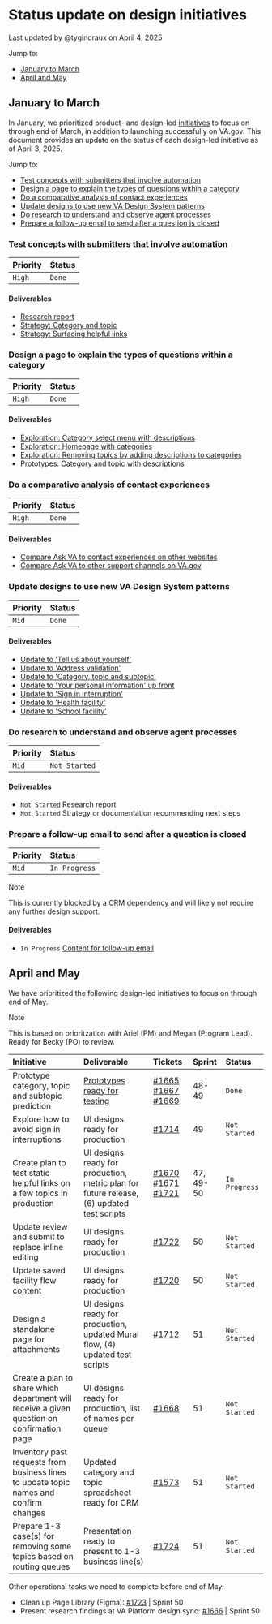 # Status update on design initiatives

Last updated by @tygindraux on April 4, 2025

Jump to:
- [January to March](#january-to-march)
- [April and May](#april-and-may)

## January to March

In January, we prioritized product- and design-led [initiatives](https://github.com/department-of-veterans-affairs/va.gov-team/blob/master/products/ask-va/product/Phase%202%3A%20Initiatives.md) to focus on through end of March, in addition to launching successfully on VA.gov. This document provides an update on the status of each design-led initiative as of April 3, 2025.

Jump to:
- [Test concepts with submitters that involve automation](#test-concepts-with-submitters-that-involve-automation)
- [Design a page to explain the types of questions within a category](#design-a-page-to-explain-the-types-of-questions-within-a-category)
- [Do a comparative analysis of contact experiences](#do-a-comparative-analysis-of-contact-experiences)
- [Update designs to use new VA Design System patterns](#update-designs-to-use-new-va-design-system-patterns)
- [Do research to understand and observe agent processes](#do-research-tounderstand-and-observe-agent-processes)
- [Prepare a follow-up email to send after a question is closed](#prepare-a-follow-up-email-to-send-after-a-question-is-closed)

### Test concepts with submitters that involve automation
|Priority|Status|
|:--|:--|
|`High`|`Done`|

#### Deliverables
- [Research report](https://github.com/department-of-veterans-affairs/va.gov-team/blob/master/products/ask-va/design/User%20research/01-2025%20Automation%20concept%20testing/Findings.md)
- [Strategy: Category and topic](https://github.com/department-of-veterans-affairs/va.gov-team/blob/master/products/ask-va/design/Strategy/Phase%202/2025-03%20Design%20strategy%3A%20Categories%2C%20topics%20and%20subtopics%20in%20Phase%202.md)
- [Strategy: Surfacing helpful links](https://github.com/department-of-veterans-affairs/va.gov-team/blob/master/products/ask-va/design/Strategy/Phase%202/2025-03%20Design%20strategy%3A%20Recommend%20helpful%20links%20in%20Phase%202.md)

### Design a page to explain the types of questions within a category
|Priority|Status|
|:--|:--|
|`High`|`Done`|

#### Deliverables
- [Exploration: Category select menu with descriptions](https://www.figma.com/design/YoeGJtWzHEH2bX2S4EGyBG/Ask-VA-Form---Phase-II-exploration?node-id=315-10165)
- [Exploration: Homepage with categories](https://www.figma.com/design/YoeGJtWzHEH2bX2S4EGyBG/Ask-VA-Form---Phase-II-exploration?node-id=260-81417)
- [Exploration: Removing topics by adding descriptions to categories](https://app.mural.co/t/departmentofveteransaffairs9999/m/departmentofveteransaffairs9999/1741702340480/288cfc4797e474c383fb24421fa7a6588f2d7779?wid=0-1741982819112)
- [Prototypes: Category and topic with descriptions](https://www.figma.com/design/YoeGJtWzHEH2bX2S4EGyBG/Ask-VA-Form---Phase-II-exploration?t=F3Grt4jPAGdiu2Gs-0)

### Do a comparative analysis of contact experiences
|Priority|Status|
|:--|:--|
|`High`|`Done`|

#### Deliverables
- [Compare Ask VA to contact experiences on other websites](https://github.com/department-of-veterans-affairs/va.gov-team/blob/master/products/ask-va/design/User%20research/02-2025%20Comparative%20analysis/Compare%20Ask%20VA%20to%20contact%20experiences%20on%20other%20websites.md)
- [Compare Ask VA to other support channels on VA.gov](https://github.com/department-of-veterans-affairs/va.gov-team/blob/master/products/ask-va/design/User%20research/02-2025%20Comparative%20analysis/Compare%20Ask%20VA%20to%20other%20support%20channels%20on%20VA.gov.md)

### Update designs to use new VA Design System patterns
|Priority|Status|
|:--|:--|
|`Mid`|`Done`|

#### Deliverables
- [Update to 'Tell us about yourself'](https://www.figma.com/design/aQ6JsjD4pvMxSVPAZHllMX/AVA-Page-Library?node-id=240-49159)
- [Update to 'Address validation'](https://www.figma.com/design/aQ6JsjD4pvMxSVPAZHllMX/AVA-Page-Library?node-id=1411-282221&t=ERdw3sy1L0TyH6vV-4)
- [Update to 'Category, topic and subtopic'](https://www.figma.com/design/aQ6JsjD4pvMxSVPAZHllMX/AVA-Page-Library?node-id=7191-80732)
- [Update to 'Your personal information' up front](https://www.figma.com/design/aQ6JsjD4pvMxSVPAZHllMX/AVA-Page-Library?node-id=7189-69325)
- [Update to 'Sign in interruption'](https://www.figma.com/design/aQ6JsjD4pvMxSVPAZHllMX/AVA-Page-Library?node-id=6868-141914)
- [Update to 'Health facility'](https://www.figma.com/design/aQ6JsjD4pvMxSVPAZHllMX/AVA-Page-Library?node-id=1-5097)
- [Update to 'School facility'](https://www.figma.com/design/aQ6JsjD4pvMxSVPAZHllMX/AVA-Page-Library?node-id=1411-250267)

### Do research to understand and observe agent processes
|Priority|Status|
|:--|:--|
|`Mid`|`Not Started`|

#### Deliverables
- `Not Started` Research report
- `Not Started` Strategy or documentation recommending next steps

### Prepare a follow-up email to send after a question is closed
|Priority|Status|
|:--|:--|
|`Mid`|`In Progress`|

> [!NOTE]
> This is currently blocked by a CRM dependency and will likely not require any further design support.

#### Deliverables
- `In Progress` [Content for follow-up email](https://github.com/department-of-veterans-affairs/va.gov-team/blob/master/products/ask-va/design/Strategy/Phase%202/2025-02%20Follow-up%20email.md)

## April and May

We have prioritized the following design-led initiatives to focus on through end of May.

> [!NOTE]
> This is based on prioritzation with Ariel (PM) and Megan (Program Lead). Ready for Becky (PO) to review.

|Initiative|Deliverable|Tickets|Sprint|Status|
|:--|:--|:--|:--|:--|
|Prototype category, topic and subtopic prediction|[Prototypes ready for testing](https://www.figma.com/design/YoeGJtWzHEH2bX2S4EGyBG/Ask-VA-Form---Phase-II-exploration?node-id=468-14582)|[#1665](https://github.com/orgs/department-of-veterans-affairs/projects/1033/views/1?pane=issue&itemId=101411290&issue=department-of-veterans-affairs%7Cask-va%7C1665) [#1667](https://github.com/orgs/department-of-veterans-affairs/projects/1033/views/1?pane=issue&itemId=101904553&issue=department-of-veterans-affairs%7Cask-va%7C1667) [#1669](https://github.com/orgs/department-of-veterans-affairs/projects/1033/views/1?pane=issue&itemId=101905411&issue=department-of-veterans-affairs%7Cask-va%7C1669)|48-49|`Done`|
|Explore how to avoid sign in interruptions|UI designs ready for production|[#1714](https://github.com/orgs/department-of-veterans-affairs/projects/1033/views/1?pane=issue&itemId=104087485&issue=department-of-veterans-affairs%7Cask-va%7C1714)|49|`Not Started`|
|Create plan to test static helpful links on a few topics in production|UI designs ready for production, metric plan for future release, (6) updated test scripts|[#1670](https://github.com/orgs/department-of-veterans-affairs/projects/1033/views/1?pane=issue&itemId=101909785&issue=department-of-veterans-affairs%7Cask-va%7C1670) [#1671](https://github.com/orgs/department-of-veterans-affairs/projects/1033/views/1?pane=issue&itemId=101909853&issue=department-of-veterans-affairs%7Cask-va%7C1671) [#1721](https://github.com/orgs/department-of-veterans-affairs/projects/1033/views/1?filterQuery=label%3Adesign&pane=issue&itemId=105075675&issue=department-of-veterans-affairs%7Cask-va%7C1721)|47, 49-50|`In Progress`|
|Update review and submit to replace inline editing|UI designs ready for production|[#1722](https://github.com/orgs/department-of-veterans-affairs/projects/1033/views/1?filterQuery=label%3Adesign&pane=issue&itemId=105076649&issue=department-of-veterans-affairs%7Cask-va%7C1722)|50|`Not Started`|
|Update saved facility flow content|UI designs ready for production|[#1720](https://github.com/orgs/department-of-veterans-affairs/projects/1033/views/1?filterQuery=label%3Adesign&pane=issue&itemId=104582117&issue=department-of-veterans-affairs%7Cask-va%7C1720)|50|`Not Started`|
|Design a standalone page for attachments|UI designs ready for production, updated Mural flow, (4) updated test scripts|[#1712](https://github.com/orgs/department-of-veterans-affairs/projects/1033/views/1?filterQuery=label%3Adesign+attachment&pane=issue&itemId=104085985&issue=department-of-veterans-affairs%7Cask-va%7C1712)|51|`Not Started`|
|Create a plan to share which department will receive a given question on confirmation page|UI designs ready for production, list of names per queue|[#1668](https://github.com/orgs/department-of-veterans-affairs/projects/1033/views/1?filterQuery=label%3Adesign&pane=issue&itemId=101905360&issue=department-of-veterans-affairs%7Cask-va%7C1668)|51|`Not Started`|
|Inventory past requests from business lines to update topic names and confirm changes|Updated category and topic spreadsheet ready for CRM|[#1573](https://github.com/orgs/department-of-veterans-affairs/projects/1033/views/1?filterQuery=label%3Adesign+topic&pane=issue&itemId=93340275&issue=department-of-veterans-affairs%7Cask-va%7C1573)|51|`Not Started`|
|Prepare 1-3 case(s) for removing some topics based on routing queues|Presentation ready to present to 1-3 business line(s)|[#1724](https://github.com/orgs/department-of-veterans-affairs/projects/1033/views/1?filterQuery=label%3Adesign&pane=issue&itemId=105078032&issue=department-of-veterans-affairs%7Cask-va%7C1724)|51|`Not Started`|

Other operational tasks we need to complete before end of May:
- Clean up Page Library (Figma): [#1723](https://github.com/orgs/department-of-veterans-affairs/projects/1033/views/1?filterQuery=label%3Adesign&pane=issue&itemId=105077742&issue=department-of-veterans-affairs%7Cask-va%7C1723) | Sprint 50
- Present research findings at VA Platform design sync: [#1666](https://github.com/orgs/department-of-veterans-affairs/projects/1033/views/1?filterQuery=label%3Adesign&pane=issue&itemId=101411359&issue=department-of-veterans-affairs%7Cask-va%7C1666) | Sprint 50
